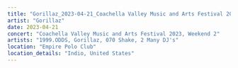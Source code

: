 ```yaml
---
title: "Gorillaz_2023-04-21_Coachella Valley Music and Arts Festival 2023, Weekend 2"
artist: "Gorillaz"
date: 2023-04-21
concert: "Coachella Valley Music and Arts Festival 2023, Weekend 2"
artists: "1999.ODDS, Gorillaz, 070 Shake, 2 Many DJ's"
location: "Empire Polo Club"
location_details: "Indio, United States"
---
```


